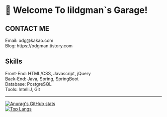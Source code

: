 # 👋 Welcome To lildgman`s Garage!

<!---
lildgman/lildgman is a ✨ special ✨ repository because its `README.md` (this file) appears on your GitHub profile.
You can click the Preview link to take a look at your changes.
--->
<h2>CONTACT ME</h2>
Email: odg@kakao.com <br>
Blog: https://odgman.tistory.com <br>

<h2>Skills</h2>
Front-End: HTML/CSS, Javascript, jQuery <br>
Back-End: Java, Spring, SpringBoot <br>
Database: PostgreSQL <br>
Tools: IntelliJ, Git <br>

<hr>

[![Anurag's GitHub stats](https://github-readme-stats.vercel.app/api?username=lildgman&show_icons=true&theme=merko)](https://github.com/anuraghazra/github-readme-stats)<br>
[![Top Langs](https://github-readme-stats.vercel.app/api/top-langs/?username=lildgman)](https://github.com/anuraghazra/github-readme-stats)<br>



